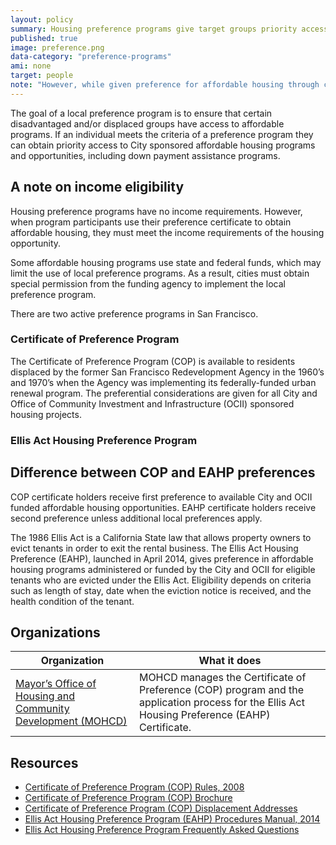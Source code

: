 ```yaml
---
layout: policy
summary: Housing preference programs give target groups priority access to affordable housing programs.
published: true
image: preference.png
data-category: "preference-programs"
ami: none
target: people
note: "However, while given preference for affordable housing through certificates of preference, certificate holders must meet the income eligibility for whichever other program in which they are seeking to participate."
---
```


The goal of a local preference program is to ensure that certain disadvantaged and/or displaced groups have access to affordable programs. If an individual meets the criteria of a preference program they can obtain priority access to City sponsored affordable housing programs and opportunities, including down payment assistance programs.

<aside role="complementary" class="well">
<h1>A  note on income eligibility</h1>
<p>Housing preference programs have no income requirements.  However, when program participants use their preference certificate to obtain affordable housing, they must meet the income requirements of the housing opportunity. </p>
</aside>

Some affordable housing programs use state and federal funds, which may limit the use of local preference programs. As a result, cities must obtain special permission from the funding agency to implement the local preference program.

There are two active preference programs in San Francisco.

###  Certificate of Preference Program
The Certificate of Preference Program (COP) is available to residents displaced by the former San Francisco Redevelopment Agency in the 1960’s and 1970’s when the Agency was implementing its federally-funded urban renewal program. The preferential considerations are given for all City and Office of Community Investment and Infrastructure (OCII) sponsored housing projects. 

### Ellis Act Housing Preference Program

<aside role="complementary" class="well">
<h1>Difference between COP and EAHP preferences</h1>
<p>COP certificate holders receive first preference to available City and OCII funded affordable housing opportunities. EAHP certificate holders receive second preference unless additional local preferences apply.</p>
</aside>

The 1986 Ellis Act is a California State law that allows property owners to evict tenants in order to exit the rental business.
The Ellis Act Housing Preference (EAHP), launched in April 2014, gives preference in affordable housing programs administered or funded by the City and OCII for eligible tenants who are evicted under the Ellis Act. Eligibility depends on criteria such as length of stay, date when the eviction notice is received, and the health condition of the tenant. 

## Organizations
Organization | What it does
-------------|--------------
[Mayor’s Office of Housing and Community Development (MOHCD)](http://sf-moh.org/)	| MOHCD manages the Certificate of Preference (COP) program and the application process for the Ellis Act Housing Preference (EAHP) Certificate.

## Resources
- [Certificate of Preference Program (COP) Rules, 2008](http://sf-moh.org/modules/showdocument.aspx?documentid=7516)
- [Certificate of Preference Program (COP) Brochure](http://sf-moh.org/modules/showdocument.aspx?documentid=7517)
- [Certificate of Preference Program (COP) Displacement Addresses](http://sf-moh.org/index.aspx?page=1155)
- [Ellis Act Housing Preference Program (EAHP) Procedures Manual, 2014](http://sf-moh.org/modules/showdocument.aspx?documentid=7921)
- [Ellis Act Housing Preference Program Frequently Asked Questions](http://sf-moh.org/modules/showdocument.aspx?documentid=7938)

